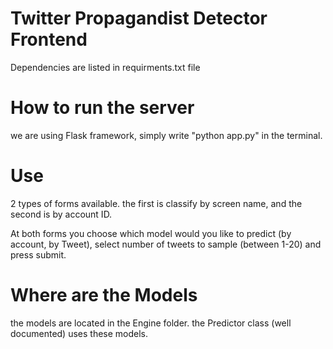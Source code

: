 # Twitter Propagandist Detector Frontend
Dependencies are listed in requirments.txt file

# How to run the server
we are using Flask framework, simply write
"python app.py" in the terminal.

# Use
2 types of forms available.
the first is classify by screen name, and the second is by account ID.

At both forms you choose which model would you like to predict (by account, by Tweet), select number of tweets to sample (between 1-20)
and press submit.

# Where are the Models
the models are located in the Engine folder.
the Predictor class (well documented) uses these models.

